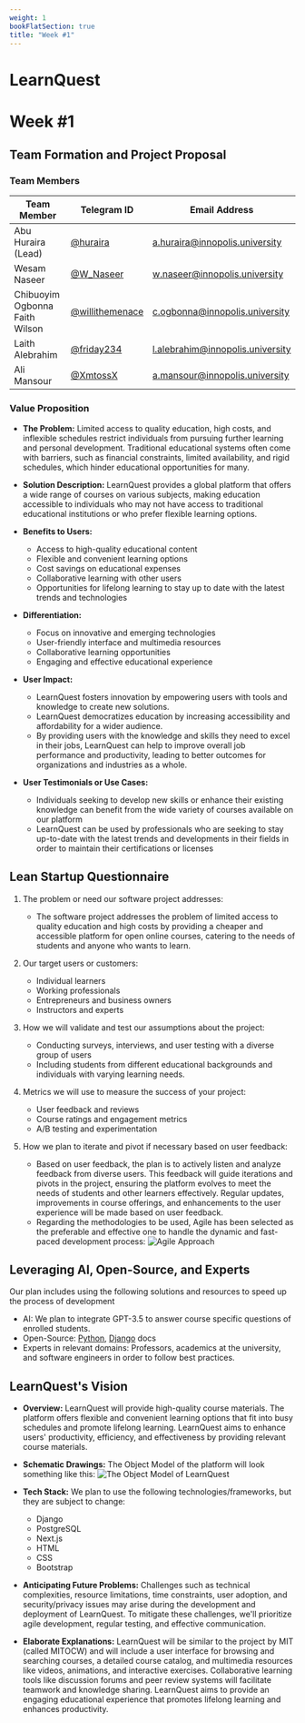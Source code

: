 ```yaml
---
weight: 1
bookFlatSection: true
title: "Week #1"
---
```


# **LearnQuest**

# **Week #1**

## **Team Formation and Project Proposal**

### **Team Members**

| Team Member                       | Telegram ID                                       | Email Address                      |
|-----------------------------------|---------------------------------------------------|------------------------------------|
| Abu Huraira (Lead)                | [@huraira](https://t.me/huraira)                  | a.huraira@innopolis.university     |
| Wesam Naseer                      | [@W_Naseer](https://t.me/W_Naseer)                | w.naseer@innopolis.university      |
| Chibuoyim Ogbonna Faith Wilson    | [@willithemenace](https://t.me/willithemenace)    | c.ogbonna@innopolis.university     |
| Laith Alebrahim                   | [@friday234](https://t.me/friday234)              | l.alebrahim@innopolis.university   |
| Ali Mansour                       | [@XmtossX](https://t.me/XmtossX)                  | a.mansour@innopolis.university     |


### **Value Proposition**

- **The Problem:**
Limited access to quality education, high costs, and inflexible schedules restrict individuals from pursuing further learning and personal development. Traditional educational systems often come with barriers, such as financial constraints, limited availability, and rigid schedules, which hinder educational opportunities for many.

- **Solution Description:**
LearnQuest provides a global platform that offers a wide range of courses on various subjects, making education accessible to individuals who may not have access to traditional educational institutions or who prefer flexible learning options. 

- **Benefits to Users:**
    - Access to high-quality educational content
    - Flexible and convenient learning options
    - Cost savings on educational expenses
    - Collaborative learning with other users  
    - Opportunities for lifelong learning to stay up to date with the latest trends and technologies

- **Differentiation:**
    - Focus on innovative and emerging technologies
    - User-friendly interface and multimedia resources
    - Collaborative learning opportunities
    - Engaging and effective educational experience

- **User Impact:**
    - LearnQuest fosters innovation by empowering users with tools and knowledge to create new solutions. 
    - LearnQuest democratizes education by increasing accessibility and affordability for a wider audience. 
    - By providing users with the knowledge and skills they need to excel in their jobs, LearnQuest can help to improve overall job performance and productivity, leading to better outcomes for organizations and industries as a whole. 

- **User Testimonials or Use Cases:** 
    - Individuals seeking to develop new skills or enhance their existing knowledge can benefit from the wide variety of courses available on our platform
    - LearnQuest can be used by professionals who are seeking to stay up-to-date with the latest trends and developments in their fields in order to maintain their certifications or licenses

## **Lean Startup Questionnaire**
1. The problem or need our software project addresses:
    - The software project addresses the problem of limited access to quality education and high costs by providing a cheaper and accessible platform for open online courses, catering to the needs of students and anyone who wants to learn.

2. Our target users or customers:
    - Individual learners
    - Working professionals
    - Entrepreneurs and business owners
    - Instructors and experts

3. How we will validate and test our assumptions about the project:
    - Conducting surveys, interviews, and user testing with a diverse group of users
    - Including students from different educational backgrounds and individuals with varying learning needs.

4. Metrics we will use to measure the success of your project:
    - User feedback and reviews
    - Course ratings and engagement metrics
    - A/B testing and experimentation

5. How we plan to iterate and pivot if necessary based on user feedback: 
    - Based on user feedback, the plan is to actively listen and analyze feedback from diverse users. This feedback will guide iterations and pivots in the project, ensuring the platform evolves to meet the needs of students and other learners effectively. Regular updates, improvements in course offerings, and enhancements to the user experience will be made based on user feedback.
    - Regarding the methodologies to be used, Agile has been selected as the preferable and effective one to handle the dynamic and fast-paced development process:
    ![Agile Approach](/LearnQuest/agile-approach.svg)

## **Leveraging AI, Open-Source, and Experts**
Our plan includes using the following solutions and resources to speed up the process of development

- AI: We plan to integrate GPT-3.5 to answer course specific questions of enrolled students. 
- Open-Source: [Python](https://python.org), [Django](https://docs.djangoproject.com/en/4.2/) docs
- Experts in relevant domains: Professors, academics at the university, and software engineers in order to follow best practices.

## **LearnQuest's Vision**
- **Overview:**
LearnQuest will provide high-quality course materials. The platform offers flexible and convenient learning options that fit into busy schedules and promote lifelong learning. LearnQuest aims to enhance users' productivity, efficiency, and effectiveness by providing relevant course materials.

- **Schematic Drawings:** 
The Object Model of the platform will look something like this: 
![The Object Model of LearnQuest](/LearnQuest/the-object-model.svg)

- **Tech Stack:**
We plan to use the following technologies/frameworks, but they are subject to change:
    - Django
    - PostgreSQL
    - Next.js
    - HTML
    - CSS
    - Bootstrap

- **Anticipating Future Problems:**
Challenges such as technical complexities, resource limitations, time constraints, user adoption, and security/privacy issues may arise during the development and deployment of LearnQuest. To mitigate these challenges, we'll prioritize agile development, regular testing, and effective communication.

- **Elaborate Explanations:**
LearnQuest will be similar to the project by MIT (called MITOCW) and will include a user interface for browsing and searching courses, a detailed course catalog, and multimedia resources like videos, animations, and interactive exercises. Collaborative learning tools like discussion forums and peer review systems will facilitate teamwork and knowledge sharing. LearnQuest aims to provide an engaging educational experience that promotes lifelong learning and enhances productivity.

